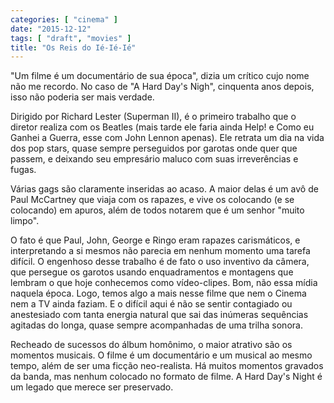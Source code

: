 ```yaml
---
categories: [ "cinema" ]
date: "2015-12-12"
tags: [ "draft", "movies" ]
title: "Os Reis do Ié-Ié-Ié"
---
```

"Um filme é um documentário de sua época", dizia um crítico cujo nome
não me recordo. No caso de "A Hard Day's Nigh", cinquenta anos depois,
isso não poderia ser mais verdade.

Dirigido por Richard Lester (Superman II), é o primeiro trabalho que o
diretor realiza com os Beatles (mais tarde ele faria ainda Help! e Como eu
Ganhei a Guerra, esse com John Lennon apenas). Ele retrata um dia na vida
dos pop stars, quase sempre perseguidos por garotas onde quer que passem,
e deixando seu empresário maluco com suas irreverências e fugas.

Várias gags são claramente inseridas ao acaso. A maior delas é um
avô de Paul McCartney que viaja com os rapazes, e vive os colocando
(e se colocando) em apuros, além de todos notarem que é um senhor
"muito limpo".

O fato é que Paul, John, George e Ringo eram rapazes carismáticos,
e interpretando a si mesmos não parecia em nenhum momento uma tarefa
difícil. O engenhoso desse trabalho é de fato o uso inventivo da
câmera, que persegue os garotos usando enquadramentos e montagens que
lembram o que hoje conhecemos como vídeo-clipes. Bom, não essa mídia
naquela época. Logo, temos algo a mais nesse filme que nem o Cinema
nem a TV ainda faziam. E o difícil aqui é não se sentir contagiado ou
anestesiado com tanta energia natural que sai das inúmeras sequências
agitadas do longa, quase sempre acompanhadas de uma trilha sonora.

Recheado de sucessos do álbum homônimo, o maior atrativo são os
momentos musicais. O filme é um documentário e um musical ao mesmo
tempo, além de ser uma ficção neo-realista. Há muitos momentos
gravados da banda, mas nenhum colocado no formato de filme. A Hard Day's
Night é um legado que merece ser preservado.
